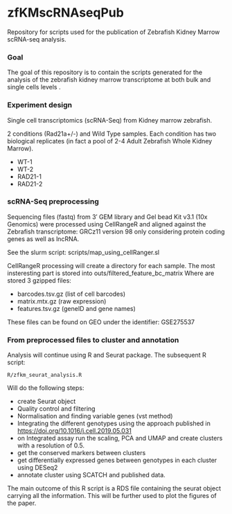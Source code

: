 # zfKMscRNAseqPub
Repository for scripts used for the publication of Zebrafish Kidney Marrow scRNA-seq analysis.


### Goal

The goal of this repository is to contain the scripts generated for the analysis
of the zebrafish kidney marrow transcriptome at both bulk and single cells levels
.

### Experiment design

Single cell transcriptomics (scRNA-Seq) from Kidney marrow zebrafish.

2 conditions (Rad21a+/-) and Wild Type samples. Each condition has two biological replicates (in fact a pool of 2-4 Adult Zebrafish Whole Kidney Marrow).

  * WT-1
  * WT-2
  * RAD21-1
  * RAD21-2

### scRNA-Seq preprocessing

Sequencing files (fastq) from 3′ GEM library and Gel bead Kit v3.1 (10x Genomics) were processed using CellRangeR and aligned against the Zebrafish transcriptome: GRCz11 version 98 only considering protein coding genes as well as lncRNA.

See the slurm script: scripts/map_using_cellRanger.sl

CellRangeR processing will create a directory for each sample. The most insteresting part is stored into outs/filtered_feature_bc_matrix
Where are stored 3 gzipped files:

  * barcodes.tsv.gz (list of cell barcodes)
  * matrix.mtx.gz (raw expression)
  * features.tsv.gz (geneID and gene names)

These files can be found on GEO  under the identifier: GSE275537

### From preprocessed files to cluster and annotation

Analysis will continue using R and Seurat package.
The subsequent R script:

```
R/zfkm_seurat_analysis.R
```

Will do the following steps:

  * create Seurat object
  * Quality control and filtering
  * Normalisation and finding variable genes (vst method)
  * Integrating the different genotypes using the approach published in https://doi.org/10.1016/j.cell.2019.05.031
  * on Integrated assay run the scaling, PCA and UMAP and create clusters with a resolution of 0.5.
  * get the conserved markers between clusters
  * get differentially expressed genes between genotypes in each cluster using DESeq2
  * annotate cluster using SCATCH and published data.

The main outcome of this R script is a RDS file containing the seurat object carrying all the information. This will be further used to plot the figures of the paper.  
